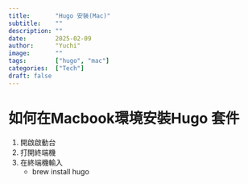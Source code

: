 ```yaml
---
title:       "Hugo 安裝(Mac)"
subtitle:    ""
description: ""
date:        2025-02-09
author:      "Yuchi"
image:       ""
tags:        ["hugo", "mac"]
categories:  ["Tech"]
draft: false
---
```


# 如何在Macbook環境安裝Hugo 套件

1. 開啟啟動台
2. 打開終端機
3. 在終端機輸入
    - brew install hugo
